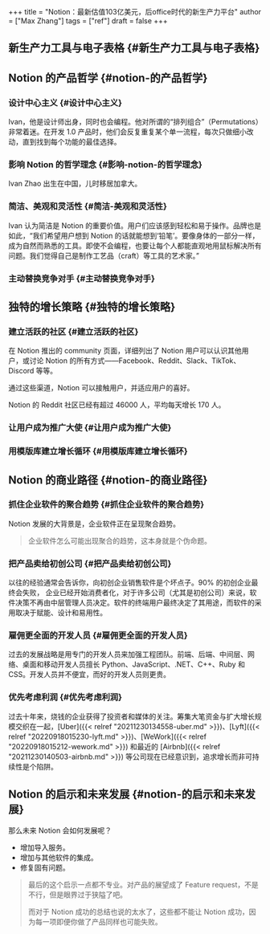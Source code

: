 +++
title = "Notion：最新估值103亿美元，后office时代的新生产力平台"
author = ["Max Zhang"]
tags = ["ref"]
draft = false
+++

## 新生产力工具与电子表格 {#新生产力工具与电子表格}


## Notion 的产品哲学 {#notion-的产品哲学}


### 设计中心主义 {#设计中心主义}

Ivan，他是设计师出身，同时也会编程。他对所谓的“排列组合”（Permutations）非常着迷。在开发 1.0 产品时，他们会反复重复某个单一流程，每次只做细小改动，直到找到每个功能的最佳选择。


### 影响 Notion 的哲学理念 {#影响-notion-的哲学理念}

Ivan Zhao 出生在中国，儿时移居加拿大。


### 简洁、美观和灵活性 {#简洁-美观和灵活性}

Ivan 认为简洁是 Notion 的重要价值。用户们应该感到轻松和易于操作。品牌也是如此，“我们希望用户想到 Notion 的话就能想到‘铅笔’。要像身体的一部分一样，成为自然而熟悉的工具。即使不会编程，也要让每个人都能直观地用鼠标解决所有问题。我们觉得自己是制作工艺品（craft）等工具的艺术家。”


### 主动替换竞争对手 {#主动替换竞争对手}


## 独特的增长策略 {#独特的增长策略}


### 建立活跃的社区 {#建立活跃的社区}

在 Notion 推出的 community 页面，详细列出了 Notion 用户可以认识其他用户，或讨论 Notion 的所有方式——Facebook、Reddit、Slack、TikTok、Discord 等等。

通过这些渠道，Notion 可以接触用户，并适应用户的喜好。

Notion 的 Reddit 社区已经有超过 46000 人，平均每天增长 170 人。


### 让用户成为推广大使 {#让用户成为推广大使}


### 用模版库建立增长循环 {#用模版库建立增长循环}


## Notion 的商业路径 {#notion-的商业路径}


### 抓住企业软件的聚合趋势 {#抓住企业软件的聚合趋势}

Notion 发展的大背景是，企业软件正在呈现聚合趋势。

> 企业软件怎么可能出现聚合的趋势，这本身就是个伪命题。


### 把产品卖给初创公司 {#把产品卖给初创公司}

以往的经验通常会告诉你，向初创企业销售软件是个坏点子。90% 的初创企业最终会失败，
企业已经开始消费者化，对于许多公司（尤其是初创公司）来说，软件决策不再由中层管理人员决定。软件的终端用户最终决定了其用途，而软件的采用取决于赋能、设计和易用性。


### 雇佣更全面的开发人员 {#雇佣更全面的开发人员}

过去的发展战略是用专门的开发人员来加强工程团队。前端、后端、中间层、网络、桌面和移动开发人员擅长 Python、JavaScript、.NET、C++、Ruby 和 CSS。开发人员并不便宜，而好的开发人员则更贵。


### 优先考虑利润 {#优先考虑利润}

过去十年来，烧钱的企业获得了投资者和媒体的关注。筹集大笔资金与扩大增长规模交织在一起，[Uber]({{< relref "20211230134558-uber.md" >}})、[Lyft]({{< relref "20220918015230-lyft.md" >}})、[WeWork]({{< relref "20220918015212-wework.md" >}}) 和最近的 [Airbnb]({{< relref "20211230140503-airbnb.md" >}}) 等公司现在已经意识到，追求增长而非可持续性是个陷阱。


## Notion 的启示和未来发展 {#notion-的启示和未来发展}

那么未来 Notion 会如何发展呢？

-   增加导入服务。
-   增加与其他软件的集成。
-   修复固有问题。

> 最后的这个启示一点都不专业。对产品的展望成了 Feature request，不是不行，但是眼界过于狭隘了吧。
>
> 而对于 Notion 成功的总结也说的太水了，这些都不能让 Notion 成功，因为每一项即便你做了产品同样也可能失败。
